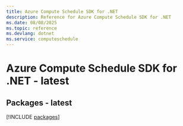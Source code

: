 ```yaml
---
title: Azure Compute Schedule SDK for .NET
description: Reference for Azure Compute Schedule SDK for .NET
ms.date: 08/08/2025
ms.topic: reference
ms.devlang: dotnet
ms.service: computeschedule
---
```

# Azure Compute Schedule SDK for .NET - latest
## Packages - latest
[!INCLUDE [packages](compute-schedule-index.md)]
